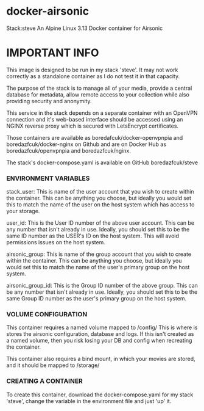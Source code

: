 # docker-airsonic
Stack:steve An Alpine Linux 3.13 Docker container for Airsonic

# IMPORTANT INFO

This image is designed to be run in my stack 'steve'. It may not work correctly as a standalone container as I do not test it in that capacity.

The purpose of the stack is to manage all of your media, provide a central database for metadata, allow remote access to your collection while also providing security and anonymity.

This service in the stack depends on a separate container with an OpenVPN connection and it's web-based interface should be accessed using an NGINX reverse proxy which is secured with LetsEncrypt certificates.

Those containers are available as boredafcuk/docker-openvpnpia and boredazfcuk/docker-nginx on Github and are on Docker Hub as boredazfcuk/openvpnpia and boredazfcuk/nginx.

The stack's docker-compose.yaml is available on GitHub boredazfcuk/steve

### ENVIRONMENT VARIABLES

stack_user: This is name of the user account that you wish to create within the container. This can be anything you choose, but ideally you would set this to match the name of the user on the host system which has access to your storage.

user_id: This is the User ID number of the above user account. This can be any number that isn't already in use. Ideally, you should set this to be the same ID number as the USER's ID on the host system. This will avoid permissions issues on the host system.

airsonic_group: This is name of the group account that you wish to create within the container. This can be anything you choose, but ideally you would set this to match the name of the user's primary group on the host system.

airsonic_group_id: This is the Group ID number of the above group. This can be any number that isn't already in use. Ideally, you should set this to be the same Group ID number as the user's primary group on the host system.

### VOLUME CONFIGURATION

This container requires a named volume mapped to /config/ This is where is stores the airsonic configuration, database and logs. If this isn't created as a named volume, then you risk losing your DB and config when recreating the container.

This container also requires a bind mount, in which your movies are stored, and it should be mapped to /storage/

### CREATING A CONTAINER

To create this container, download the docker-compose.yaml for my stack 'steve', change the variable in the environment file and just 'up' it.
